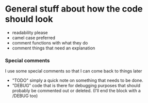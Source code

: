 # General stuff about how the code should look

- readability please
- camel case preferred
- comment functions with what they do
- comment things that need an explanation

### Special comments
I use some special comments so that I can come back to things later

- "TODO" simply a quick note on something that needs to be done.
- "DEBUG" code that is there for debugging purposes that should probably be commented out or deleted. (I'll end the block with a /DEBUG too)

